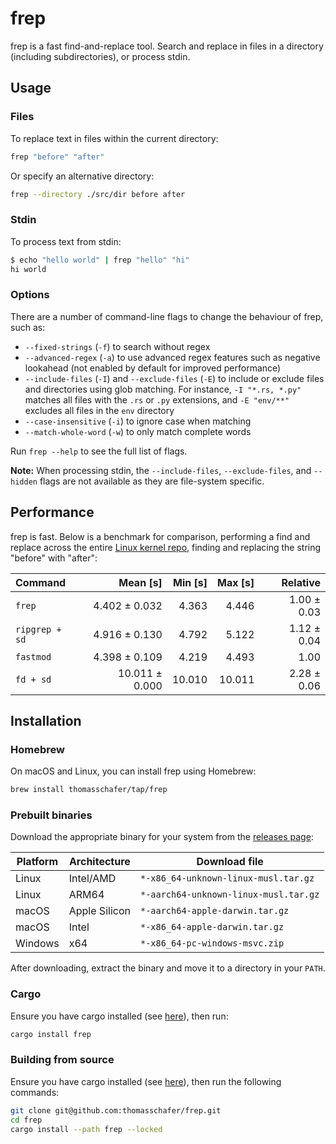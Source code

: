 # frep

frep is a fast find-and-replace tool. Search and replace in files in a directory (including subdirectories), or process stdin.

## Usage

### Files

To replace text in files within the current directory:

```sh
frep "before" "after"
```

Or specify an alternative directory:

```sh
frep --directory ./src/dir before after
```

### Stdin

To process text from stdin:

```sh
$ echo "hello world" | frep "hello" "hi"
hi world
```

### Options

There are a number of command-line flags to change the behaviour of frep, such as:

- `--fixed-strings` (`-f`) to search without regex
- `--advanced-regex` (`-a`) to use advanced regex features such as negative lookahead (not enabled by default for improved performance)
- `--include-files` (`-I`) and `--exclude-files` (`-E`) to include or exclude files and directories using glob matching. For instance, `-I "*.rs, *.py"` matches all files with the `.rs` or `.py` extensions, and `-E "env/**"` excludes all files in the `env` directory
- `--case-insensitive` (`-i`) to ignore case when matching
- `--match-whole-word` (`-w`) to only match complete words

Run `frep --help` to see the full list of flags.

**Note:** When processing stdin, the `--include-files`, `--exclude-files`, and `--hidden` flags are not available as they are file-system specific.

## Performance

frep is fast. Below is a benchmark for comparison, performing a find and replace across the entire [Linux kernel repo](https://github.com/torvalds/linux), finding and replacing the string "before" with "after":

<!-- BENCHMARK START -->
| Command | Mean [s] | Min [s] | Max [s] | Relative |
|:---|---:|---:|---:|---:|
| `frep` | 4.402 ± 0.032 | 4.363 | 4.446 | 1.00 ± 0.03 |
| `ripgrep + sd` | 4.916 ± 0.130 | 4.792 | 5.122 | 1.12 ± 0.04 |
| `fastmod` | 4.398 ± 0.109 | 4.219 | 4.493 | 1.00 |
| `fd + sd` | 10.011 ± 0.000 | 10.010 | 10.011 | 2.28 ± 0.06 |

<!-- BENCHMARK END -->

## Installation

<!-- TODO:
[![Packaging status](https://repology.org/badge/vertical-allrepos/frep.svg)](https://repology.org/project/frep/versions)
-->

### Homebrew

On macOS and Linux, you can install frep using Homebrew:

```sh
brew install thomasschafer/tap/frep
```

### Prebuilt binaries

Download the appropriate binary for your system from the [releases page](https://github.com/thomasschafer/frep/releases/latest):

| Platform | Architecture | Download file |
|-|-|-|
| Linux | Intel/AMD | `*-x86_64-unknown-linux-musl.tar.gz` |
| Linux | ARM64 | `*-aarch64-unknown-linux-musl.tar.gz` |
| macOS | Apple Silicon| `*-aarch64-apple-darwin.tar.gz` |
| macOS | Intel | `*-x86_64-apple-darwin.tar.gz` |
| Windows | x64 | `*-x86_64-pc-windows-msvc.zip` |

After downloading, extract the binary and move it to a directory in your `PATH`.

### Cargo

Ensure you have cargo installed (see [here](https://doc.rust-lang.org/cargo/getting-started/installation.html)), then run:

```sh
cargo install frep
```

### Building from source

Ensure you have cargo installed (see [here](https://doc.rust-lang.org/cargo/getting-started/installation.html)), then run the following commands:

```sh
git clone git@github.com:thomasschafer/frep.git
cd frep
cargo install --path frep --locked
```
